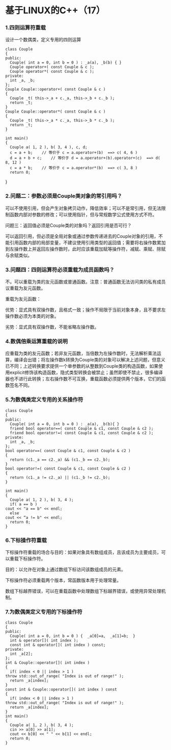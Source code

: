 # 基于LINUX的C++（17）

### 1.四则运算符重载

设计一个数偶类，定义专用的四则运算

    class Couple
    {
    public:
      Couple( int a = 0, int b = 0 ) : _a(a), _b(b) { }
      Couple operator+( const Couple & c );
      Couple operator*( const Couple & c );
    private:
      int _a, _b;
    };
    Couple Couple::operator+( const Couple & c )
    {
      Couple _t( this->_a + c._a, this->_b + c._b );
      return _t;
    }
    Couple Couple::operator*( const Couple & c )
    {
      Couple _t( this->_a * c._a, this->_b * c._b );
      return _t;
    }
    
    int main()
    {
      Couple a( 1, 2 ), b( 3, 4 ), c, d;
      c = a + b;	// 等价于 c = a.operator+(b)  ==> c( 4, 6 )
      d = a + b + c;	// 等价于 d = a.operator+(b).operator+(c)  ==> d( 8, 12 )
      c = a * b;	// 等价于 c = a.operator*(b)  ==> c( 3, 8 )
      return 0;
}

### 2.问题二：参数必须是Couple类对象的常引用吗？

可以不使用引用，但会产生对象拷贝动作，降低效率；可以不是常引用，但无法限制函数内部对参数的修改；可以使用指针，但与常规数学公式使用方式不符。

问题三：返回值必须是Couple类的对象吗？返回引用是否可行？

可以返回引用，但必须是全局对象或通过参数传递进去的Couple对象的引用，不能引用函数内部的局部变量，不建议使用引用类型的返回值；需要将右操作数累加到左操作数上并返回左操作数时，此时应该重载加赋等操作符，减赋、乘赋、除赋与余赋类似。

### 3.问题四：四则运算符必须重载为成员函数吗？

不。可以重载为类的友元函数或普通函数。注意：普通函数无法访问类的私有成员议重载为友元函数。

重载为友元函数：

优势：显式具有双操作数，且格式一致；操作不局限于当前对象本身，且不要求左操作数必须为本类的对象。

劣势：显式具有双操作数，不能省略左操作数。

### 4.数偶倍乘运算重载的说明

应重载为类的友元函数；若非友元函数，当倍数为左操作数时，无法解析乘法运算，编译会出错；将左操作数k转换为Couple类的对象可以解决上述问题，但意义已不同；上述转换要求提供一个单参数的从整数到Couple类的构造函数，如果使用explicit修饰该构造函数，隐式类型转换会被禁止；虽然即使不禁止，很多编译器也不进行此转换；左右操作数不可互换，重载函数必须提供两个版本，它们的函数签名不同。

### 5.为数偶类定义专用的关系操作符

    class Couple
    {
    public:
      Couple( int a = 0, int b = 0 ) : _a(a), _b(b){ }
      friend bool operator==( const Couple & c1, const Couple & c2 );
      friend bool operator!=( const Couple & c1, const Couple & c2 );
    private:
      int _a, _b;
    };
    bool operator==( const Couple & c1, const Couple & c2 )
    {
      return (c1._a == c2._a) && (c1._b == c2._b);
    }
    bool operator!=( const Couple & c1, const Couple & c2 )
    {
      return (c1._a != c2._a) || (c1._b != c2._b);
    }
    
    int main()
    {
      Couple a( 1, 2 ), b( 3, 4 );
      if( a == b )  
    cout << "a == b" << endl;
      else
    cout << “a != b" << endl;
      return 0;
    }
### 6.下标操作符重载

下标操作符重载的场合与目的：如果对象具有数组成员，且该成员为主要成员，可以重载下标操作符。

目的：以允许在对象上通过数组下标访问该数组成员的元素。

下标操作符必须重载两个版本，常函数版本用于处理常量。

数组下标越界错误，可以在重载函数中处理数组下标越界错误，或使用异常处理机制。

### 7.为数偶类定义专用的下标操作符

    class Couple
    {
    public:
      Couple( int a = 0, int b = 0 ) {  _a[0]=a,  _a[1]=b;  }
      int & operator[]( int index );
      const int & operator[]( int index ) const;
    private:
      int _a[2];
    };
    int & Couple::operator[]( int index )
    {
      if( index < 0 || index > 1 )
    throw std::out_of_range( "Index is out of range!" );
      return _a[index];
    }
    const int & Couple::operator[]( int index ) const
    {
      if( index < 0 || index > 1 )
    throw std::out_of_range( "Index is out of range!" );
      return _a[index];
    }
    int main()
    {
      Couple a( 1, 2 ), b( 3, 4 );
      cin >> a[0] >> a[1];
      cout << b[0] << " " << b[1] << endl;
      return 0;
    }
    


